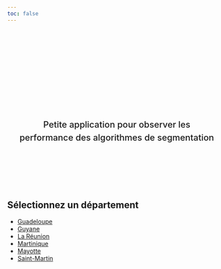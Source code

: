 ```yaml
---
toc: false
---
```


<div class="hero">
  <h1>CRaTT</h1>
  <h2> Petite application pour observer les performance des algorithmes de segmentation </h2>
</div>

## Sélectionnez un département

- [Guadeloupe](/departement/guadeloupe)
- [Guyane](/departement/guyane)
- [La Réunion](/departement/reunion)
- [Martinique](/departement/martinique)
- [Mayotte](/departement/mayotte)
- [Saint-Martin](/departement/saint-martin)

<style>

.hero {
  display: flex;
  flex-direction: column;
  align-items: center;
  font-family: var(--sans-serif);
  margin: 4rem 0 8rem;
  text-wrap: balance;
  text-align: center;
}

.hero h1 {
  margin: 1rem 0;
  padding: 1rem 0;
  max-width: none;
  font-size: 14vw;
  font-weight: 900;
  line-height: 1;
  background: linear-gradient(30deg, var(--theme-foreground-focus), currentColor);
  -webkit-background-clip: text;
  -webkit-text-fill-color: transparent;
  background-clip: text;
}

.hero h2 {
  margin: 0;
  max-width: 34em;
  font-size: 20px;
  font-style: initial;
  font-weight: 500;
  line-height: 1.5;
  color: var(--theme-foreground-muted);
}

@media (min-width: 640px) {
  .hero h1 {
    font-size: 90px;
  }
}

</style>
